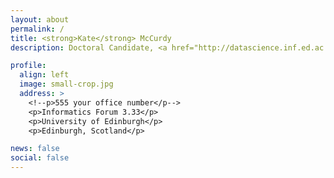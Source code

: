 ```yaml
---
layout: about
permalink: /
title: <strong>Kate</strong> McCurdy
description: Doctoral Candidate, <a href="http://datascience.inf.ed.ac.uk/">CDT Data Science</a>, University of Edinburgh.

profile:
  align: left
  image: small-crop.jpg
  address: >
    <!--p>555 your office number</p-->
    <p>Informatics Forum 3.33</p>
    <p>University of Edinburgh</p>
    <p>Edinburgh, Scotland</p>

news: false
social: false
---
```



